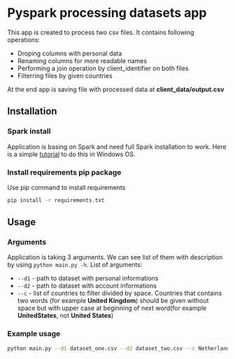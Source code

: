 # Pyspark processing datasets app
This app is created to process two csv files. It contains following operations:
* Droping columns with personal data
* Renaming columns for more readable names
* Performing a join operation by client_identifier on both files
* Filterring files by given countries

At the end app is saving file with processed data at **client_data/output.csv**

## Installation
### Spark install
Application is basing on Spark and need full Spark installation to work. Here is a simple [tutorial](https://phoenixnap.com/kb/install-spark-on-windows-10) to do this in Windows OS.

### Install requirements pip package
Use pip command to install requirements
```bash
pip install -r requirements.txt
```

## Usage
### Arguments
Application is taking 3 arguments. We can see list of them with description by using `python main.py -h`. List of arguments:
* `--d1` - path to dataset with personal informations
* `--d2` - path to dataset with account informations
* `--c` - list of countries to filter divided by space. Countries that contains two words (for example **United Kingdom**) should be given without space but with upper case at beginning of next word(for example **UnitedStates**, not **United States**)

### Example usage
```bash
python main.py --d1 dataset_one.csv --d2 dataset_two.csv --c Netherlands UnitedKingdom
```